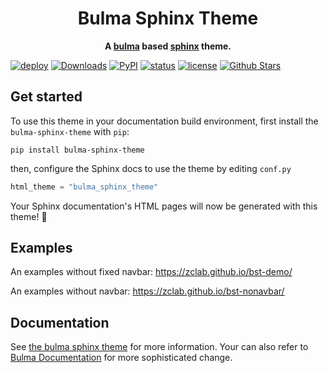 <h1 align="center">
  Bulma Sphinx Theme
</h1>

<p align="center">
  <strong>
    A <a href="https://bulma.io/">bulma</a> based <a href="https://www.sphinx-doc.org/en/master/">sphinx</a> theme.
  </strong>
</p>

<!-- start badges -->

[![deploy](https://img.shields.io/readthedocs/bulma-sphinx-theme?style=flat-square&logo=readthedocs&logoColor=white)](https://bulma-sphinx-theme.readthedocs.io/en/latest/)
[![Downloads](https://img.shields.io/pypi/dm/bulma-sphinx-theme.svg?style=flat-square)](https://pypistats.org/packages/bulma-sphinx-theme)
[![PyPI](https://img.shields.io/pypi/v/bulma-sphinx-theme?style=flat-square&logo=python&logoColor=white&color=orange)](https://pypi.org/project/bulma-sphinx-theme/)
[![status](https://img.shields.io/pypi/status/bulma-sphinx-theme.svg?style=flat-square)](https://pypi.org/project/bulma-sphinx-theme/)
[![license](https://img.shields.io/pypi/l/bulma-sphinx-theme.svg?style=flat-square&logo=opensourceinitiative&logoColor=white)](https://github.com/zclab/bulma-sphinx-theme/blob/main/LICENSE)
[![Github Stars](https://img.shields.io/github/stars/zclab/bulma-sphinx-theme?style=flat-square&logo=github)](https://github.com/zclab/bulma-sphinx-theme)

<!-- end badges -->

## Get started

<!-- start quickstart -->

To use this theme in your documentation build environment, first install the `bulma-sphinx-theme` with `pip`:

```
pip install bulma-sphinx-theme
```

then, configure the Sphinx docs to use the theme by editing `conf.py`

```python
html_theme = "bulma_sphinx_theme"
```

Your Sphinx documentation's HTML pages will now be generated with this theme! 🎉

<!-- end quickstart -->

## Examples

An examples without fixed navbar: <https://zclab.github.io/bst-demo/>

An examples without navbar: <https://zclab.github.io/bst-nonavbar/>

## Documentation

See [the bulma sphinx theme](https://bulma-sphinx-theme.readthedocs.io/en/latest/) for more information. Your can also refer to [Bulma Documentation](https://bulma.io/) for more sophisticated change.
